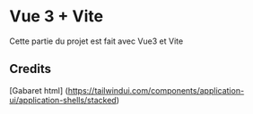# Vue 3 + Vite
Cette partie du projet est fait avec Vue3 et Vite

## Credits
[Gabaret html] (https://tailwindui.com/components/application-ui/application-shells/stacked)